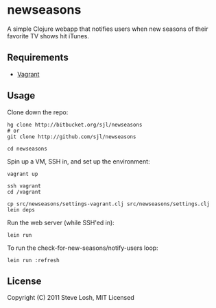 newseasons
==========

A simple Clojure webapp that notifies users when new seasons of their favorite
TV shows hit iTunes.

Requirements
------------

* [Vagrant](http://vagrantup.com/)

Usage
-----

Clone down the repo:

    hg clone http://bitbucket.org/sjl/newseasons
    # or
    git clone http://github.com/sjl/newseasons

    cd newseasons

Spin up a VM, SSH in, and set up the environment:

    vagrant up

    ssh vagrant
    cd /vagrant

    cp src/newseasons/settings-vagrant.clj src/newseasons/settings.clj
    lein deps

Run the web server (while SSH'ed in):

    lein run

To run the check-for-new-seasons/notify-users loop:

    lein run :refresh

License
-------

Copyright (C) 2011 Steve Losh, MIT Licensed

